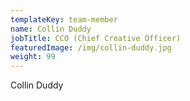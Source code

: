 ```yaml
---
templateKey: team-member
name: Collin Duddy
jobTitle: CCO (Chief Creative Officer)
featuredImage: /img/collin-duddy.jpg
weight: 99
---
```

Collin Duddy

